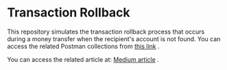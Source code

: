 <h1>Transaction Rollback</h1>
This repository simulates the transaction rollback process that occurs during a money transfer when the recipient's account is not found. You can access the related Postman collections from <a href="https://github.com/muratakbyk/transactionRollback/blob/master/transactionRollback.postman_collection.json">this link</a> . 

You can access the related article at:  <a href="https://medium.com/@murathanakbyk/transaction-rollback-transactional-annotation-e65070524475">Medium article</a> . 








